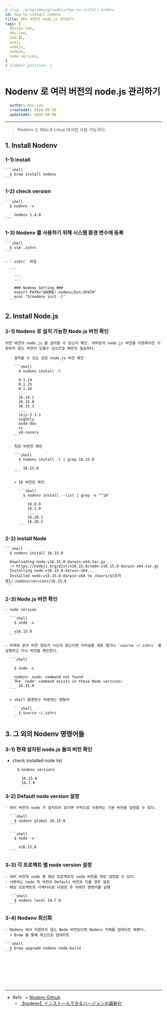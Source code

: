 ```yaml
---
# slug: /programming/nodejs/how-to-install-nodenv
id: how-to-install-nodenv
title: 여러 버전의 node.js 관리하기
tags: [
  devian-lab, 
  dev.ian,
  Jobː談,
  wiki,
  nodejs,
  nodenv,
  node version,
]
# sidebar_position: 1
---
```


<!--title -->
# Nodenv 로 여러 버전의 node.js 관리하기
<!--//title -->

<!-- 
```json
{
  "author": "Dev.ian",
  "createdAt": "2024-09-08",
  "updatedAt": "2024-09-08"
}
``` 
-->

```yaml
  author: Dev.ian
  createdAt: 2024-09-08
  updatedAt: 2024-09-08
```


---

> Nodenv 는 Mac과 Linux 에서만 사용 가능하다.

## 1. Install Nodenv

  
  ### 1-1) install

    ```shell
      $ brew install nodenv
    ```    

  ### 1-2) check version
  
    ```shell
      $ nodenv -v
      
        nodenv 1.4.0
    ```

  ### 1-3) Nodenv 를 사용하기 위해 시스템 환경 변수에 등록

    ```shell
      $ vim .zshrc
    ```

    - `.zshrc` 파일

      ```
        ...
        ...

        ### Nodenv Setting ###
        export PATH="$HOME/.nodenv/bin:$PATH"
        eval "$(nodenv init -)"
      ```

  

## 2. Install Node.js
  
  ### 2-1) Nodenv 로 설치 가능한 Node.js 버전 확인

    어떤 버전의 node.js 를 설치할 수 있는지 확인. 대부분의 node.js 버전을 지원하지만 지원하지 않는 버전이 있을수 있으므로 확인이 필요하다.

      - 설치할 수 있는 모든 node.js 버전 확인

        ```shell
          $ nodenv install -l

          0.1.14
          0.1.15
          0.1.16
          ...
          16.14.2
          16.15.0
          16.15.1
          ...
          iojs-3.3.1
          nightly
          node-dev
          rc
          v8-canary
        ```
    
      - 특정 버전만 확인 

        ```shell
          $ nodenv install -l | grep 16.15.0

            16.15.0
        ```

        + 16 버전만 확인
            
          ```shell
            $ nodenv install --list | grep -e "^16"

              16.0.0
              16.1.0
              ...
              16.20.1
              16.20.2
          ```

  ### 2-2) install Node

    ```shell
      $ nodenv install 16.15.0

      Downloading node-v16.15.0-darwin-x64.tar.gz...
      -> https://nodejs.org/dist/v16.15.0/node-v16.15.0-darwin-x64.tar.gz
      Installing node-v16.15.0-darwin-x64...
      Installed node-v16.15.0-darwin-x64 to /Users/${유저명}/.nodenv/versions/16.15.0
    ```

  ### 2-3) Node.js 버전 확인

    - node version
      
      ```shell
        $ node -v

        v16.15.0
      ```

    - 아래와 같이 버전 정보가 나오지 않는다면 터미널을 새로 열거나 `source ~/.zshrc` 를 실행하고 다시 버전을 확인한다.

      ```shell

        $ node -v

        nodenv: node: command not found
        The `node' command exists in these Node versions:
          16.15.0
      ```

      + shell 환경변수 적용하는 명령어
       
        ```shell
          $ source ~/.zshrc
        ```




## 3. 그 외의 Nodenv 명령어들

  ### 3-1) 현재 설치된 node.js 들의 버전 확인

  - check installed node list

    ```shell
      $ nodenv versions

        16.15.0
        14.7.0
    ```

  ### 3-2) Default node version 설정

    - 여러 버전의 node 가 설치되어 있다면 주력으로 사용하는 기본 버전을 설정할 수 있다.
    
      ```shell
        $ nodenv global 16.15.0
      ```

      ```shell
        $ node -v

          v16.15.0
      ```

  ### 3-3) 각 프로젝트 별 node version 설정

    - 여러 버전의 node 중 해당 프로젝트의 node 버전을 따로 설정할 수 있다.
    - 사용하는 node 의 버전이 Default 버전과 다를 경우 설정
    - 해당 프로젝트의 디렉터리로 이동한 후 아래의 명령어를 실행

      ```shell
        $ nodenv local 14.7.0
      ```

  ### 3-4) Nodenv 최신화

    - Nodenv 에서 지원하지 않는 Node 버전있다면 Nodenv 자체를 업데이트 해본다.
      + Brew 를 통해 최신으로 업데이트

    ```shell
      $ brew upgrade nodenv node-build
    ```

  


<br /><br /><br /><br /><br />

---
- Refs
  + [Nodenv Github](https://github.com/nodenv/nodenv#readme)
  + [【nodenv】インストールできるバージョンの最新化](https://qiita.com/jozuo-dev/items/223430e554c1f5f20320)